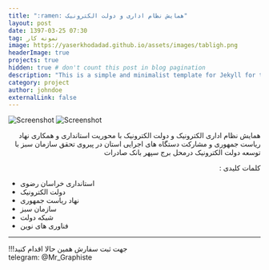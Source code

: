 ```yaml
---
title: ":ramen: همایش نظام اداری و دولت الکترونیک"
layout: post
date: 1397-03-25 07:30
tag: نمونه کار
image: https://yaserkhodadad.github.io/assets/images/tabligh.png
headerImage: true
projects: true
hidden: true # don't count this post in blog pagination
description: "This is a simple and minimalist template for Jekyll for those who likes to eat noodles."
category: project
author: johndoe
externalLink: false
---
```


![Screenshot](https://yaserkhodadad.github.io/assets/port/p1.png)
![Screenshot](https://yaserkhodadad.github.io/assets/port/p2.png)

<p style="direction:rtl">
 همایش نظام اداری الکترونیک و دولت الکترونیک با محوریت استانداری و همکاری نهاد ریاست جمهوری و مشارکت دستگاه های اجرایی استان در پیروی تحقق سازمان سبز با توسعه دولت الکترونیک درمحل برج سپهر بانک صادرات 
</p>




<p style="direction:rtl">
کلمات کلیدی :<br/>

- استانداری خراسان رضوی<br/>
- دولت الکترونیک<br/>
- نهاد ریاست جمهوری<br/>
- سازمان سبز<br/>
- شبکه دولت<br/>
- فناوری های نوین<br/>
</p>

---

 <a style="direction: rtl">!!!جهت ثبت سفارش همین حالا اقدام کنید</a><br/>
    <a>telegram: @Mr_Graphiste</a>    
